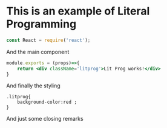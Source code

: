 # This is an example of Literal Programming

```js
const React = require('react');
```

And the main component

```jsx
module.exports = (props)=>{
	return <div className='litprog'>Lit Prog works!</div>
}
```


And finally the styling

```less
.litprog{
	background-color:red ;
}
```

And just some closing remarks